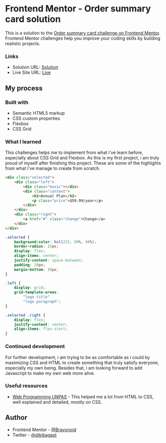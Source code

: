 # Frontend Mentor - Order summary card solution

This is a solution to the [Order summary card challenge on Frontend Mentor](https://www.frontendmentor.io/challenges/order-summary-component-QlPmajDUj). Frontend Mentor challenges help you improve your coding skills by building realistic projects.

### Links

-   Solution URL: [Solution](https://github.com/Bravonoid/order-summary)
-   Live Site URL: [Live](https://order-summary-fawn-psi.vercel.app/)

## My process

### Built with

-   Semantic HTML5 markup
-   CSS custom properties
-   Flexbox
-   CSS Grid

### What I learned

This challenges helps me to implement from what i've learn before, especially about CSS Grid and Flexbox. As this is my first project, i am truly proud of myself after finishing this project. These are some of the highlights from what i've manage to create from scratch.

```html
<div class="selected">
	<div class="left">
		<div class="music"></div>
		<div class="content">
			<h2>Annual Plan</h2>
			<p class="price">$59.99/year</p>
		</div>
	</div>
	<div class="right">
		<a href="#" class="change">Change</a>
	</div>
</div>
```

```css
.selected {
	background-color: hsl(225, 99%, 98%);
	border-radius: 15px;
	display: flex;
	align-items: center;
	justify-content: space-between;
	padding: 20px;
	margin-bottom: 36px;
}

.left {
	display: grid;
	grid-template-areas:
		"logo title"
		"logo paragraph";
}

.selected .right {
	display: flex;
	justify-content: center;
	align-items: flex-start;
}
```

### Continued development

For further development, i am trying to be as comfortable as i could by maximizing CSS and HTML to create something that truly satisfy everyone, especially my own being. Besides that, i am looking forward to add Javascript to make my own web more alive.

### Useful resources

-   [Web Programming UNPAS](https://www.youtube.com/c/WebProgrammingUNPAS/playlists) - This helped me a lot from HTML to CSS, well explained and detailed, mostly on CSS.

## Author

-   Frontend Mentor - [@Bravonoid](https://www.frontendmentor.io/profile/Bravonoid)
-   Twitter - [@dikibagast](https://twitter.com/dikibagast)

